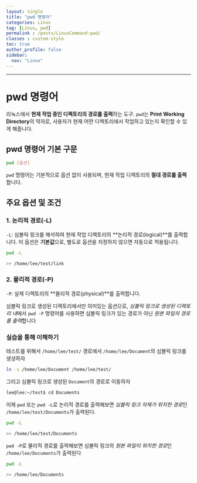 ```yaml
---
layout: single
title: "pwd 명령어"
categories: Linux
tag: [Linux, pwd]
permalink : /posts/LinuxCommand-pwd/
classes : custom-style
toc: true
author_profile: false
sidebar:
  nav: "Linux"
---
```


<hr>

# pwd 명령어

리눅스에서 **현재 작업 중인 디렉토리의 경로를 출력**하는 도구. `pwd`는 **Print Working Directory**의 약자로, 사용자가 현재 어떤 디렉토리에서 작업하고 있는지 확인할 수 있게 해줍니다.

## pwd 명령어 기본 구문

```bash
pwd [옵션]
```

`pwd` 명령어는 기본적으로 옵션 없이 사용되며, 현재 작업 디렉토리의 **절대 경로를 출력**합니다.

## 주요 옵션 및 조건

### 1. 논리적 경로(-L)

`-L`: 심볼릭 링크를 해석하여 현재 작업 디렉토리의 **논리적 경로(logical)**를 출력합니다. 이 옵션은 **기본값**으로, 별도로 옵션을 지정하지 않으면 자동으로 적용됩니다.

```bash
pwd -L

>> /home/lee/test/link
```

### 2. 물리적 경로(-P)

`-P`: 실제 디렉토리의 **물리적 경로(physical)**를 출력합니다.

심볼릭 링크로 생성된 디렉토리에서만 의미있는 옵션으로, *심볼릭 링크로 생성된 디렉토리 내*에서 `pwd -P` 명령어를 사용하면 심볼릭 링크가 있는 경로가 아닌 *원본 파일의 경로를 출력*합니다

### 실습을 통해 이해하기

테스트를 위해서 `/home/lee/test/` 경로에서 `/home/lee/Document`의 심볼릭 링크를 생성하자

```bash
ln -s /home/lee/Document /home/lee/test/
```

그리고 심볼릭 링크로 생성된 `Document`의 경로로 이동하자

```bash
lee@lee:~/test$ cd Documents
```

이제 `pwd` 또는 `pwd -L`로 논리적 경로를 출력해보면 *심볼릭 링크 자체가 위치한 경로*인 `/home/lee/test/Documents`가 출력된다.

```bash
pwd -L

>> /home/lee/test/Documents
```

`pwd -P`로 물리적 경로를 출력해보면 심볼릭 링크의 *원본 파일이 위치한 경로*인 `/home/lee/Documents`가 출력된다

```bash
pwd -L

>> /home/lee/Documents
```
